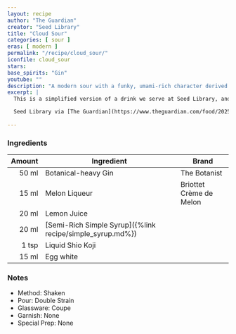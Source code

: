 ```yaml
---
layout: recipe
author: "The Guardian"
creator: "Seed Library"
title: "Cloud Sour"
categories: [ sour ]
eras: [ modern ]
permalink: "/recipe/cloud_sour/"
iconfile: cloud_sour
stars: 
base_spirits: "Gin"
youtube: ""
description: "A modern sour with a funky, umami-rich character derived from the use of shio koji, a fermented rice marinade."
excerpt: |
  This is a simplified version of a drink we serve at Seed Library, and its freshness makes it a lovely way to welcome the long-overdue arrival of spring. Shio koji is a funky, umami-rich Japanese ingredient made from fermented rice, and is more commonly used in marinades and for seasoning, much as miso and soy sauce are – look for it in specialist food stores and online.

  Seed Library via [The Guardian](https://www.theguardian.com/food/2025/mar/28/cocktail-of-the-week-seed-library-cloud-sour-recipe)
  
---
```


### Ingredients

| Amount | Ingredient                                                | Brand                   |
| -----: | --------------------------------------------------------- | ----------------------- |
|   50 ml | Botanical-heavy Gin                                       | The Botanist            |
|   15 ml | Melon Liqueur                                             | Briottet Crème de Melon |
|   20 ml | Lemon Juice                                         |
|   20 ml | [Semi-Rich Simple Syrup]({%link recipe/simple_syrup.md%}) |
|  1 tsp | Liquid Shio Koji                                          |
|   15 ml | Egg white                                                 |

### Notes

- Method: Shaken
- Pour: Double Strain
- Glassware: Coupe 
- Garnish: None
- Special Prep: None
